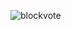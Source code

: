 ![blockvote](https://github.com/develperbayman/blockchain-voting/assets/9290744/636e8388-4b69-406f-bee0-32c210cc6c9e)
